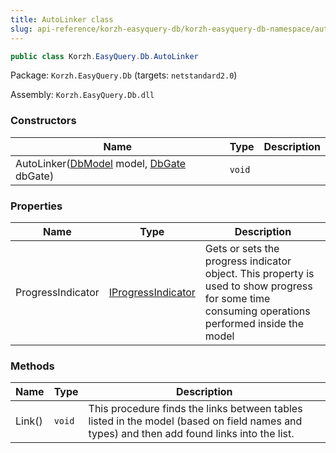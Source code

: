```yaml
---
title: AutoLinker class
slug: api-reference/korzh-easyquery-db/korzh-easyquery-db-namespace/autolinker-class
---
```

```csharp
public class Korzh.EasyQuery.Db.AutoLinker

```
Package: `Korzh.EasyQuery.Db` (targets: `netstandard2.0`)

Assembly: `Korzh.EasyQuery.Db.dll`

### Constructors

| Name | Type | Description | 
| --- | --- | --- | 
| AutoLinker([DbModel](/api-reference/korzh-easyquery-db/korzh-easyquery-db-namespace/dbmodel-class) model, [DbGate](/api-reference/korzh-easyquery-db/korzh-easyquery-db-namespace/dbgate-class) dbGate) | `void` |  | 


### Properties

| Name | Type | Description | 
| --- | --- | --- | 
| ProgressIndicator | [IProgressIndicator](/api-reference/korzh-easyquery/korzh-easyquery-namespace/iprogressindicator-interface) | Gets or sets the progress indicator object.  This property is used to show progress for some time consuming operations performed inside the model | 


### Methods

| Name | Type | Description | 
| --- | --- | --- | 
| Link() | `void` | This procedure finds the links between tables listed in the model (based on field names and types) and then add found links into the <see cref="!:Links" /> list. |